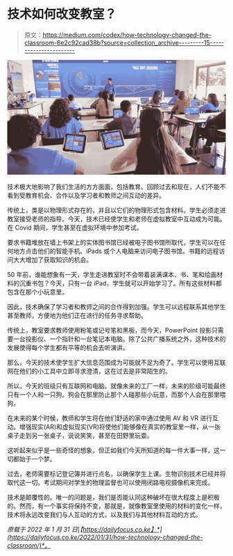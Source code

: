 # 技术如何改变教室？

> 原文：<https://medium.com/codex/how-technology-changed-the-classroom-6e2c92cad38b?source=collection_archive---------15----------------------->

![](img/214178aae4bdf9187f65bb22827a2e06.png)

技术极大地影响了我们生活的方方面面，包括教育。回顾过去和现在，人们不能不看到受教育机会、合作以及学习者和教师之间互动的差异。

传统上，类是以物理形式存在的，并且以它们的物理形式包含材料。学生必须走进教室接受老师的指导。今天，技术已经使学生和老师在虚拟教室中互动成为可能。在 Covid 期间，学生甚至在虚拟环境中参加考试。

要求书籍堆放在墙上书架上的实体图书馆已经被电子图书馆所取代，学生可以在任何地方点击他们的智能手机、iPads 或个人电脑来访问电子图书馆。书籍的远程访问大大增加了获取知识的机会。

50 年前，谁能想象有一天，学生走进教室时不会带着装满课本、书、笔和绘画材料的沉重书包？今天，只有一台 iPad，学生就可以开始学习了。所有这些材料都包含在那个小玩意里。

因此，技术确保了学习者和教师之间的合作得到加强。学生可以远程联系其他学生甚至教师，方便地为他们正在进行的任务寻求帮助。

传统上，教室要求教师使用粉笔或记号笔和黑板，而今天，PowerPoint 投影只需要一台投影仪、一个指针和一台笔记本电脑。除了公共广播系统之外，这种技术的发展使得每个学生都有平等的机会去听演讲。

那么，今天的技术使学生扩大信息范围成为可能就不足为奇了。学生可以使用互联网在他们的小工具中立即寻求澄清，这在过去是非常陌生的。

所以，今天的班级只有互联网和电脑。就像未来的工厂一样，未来的阶级可能最终只有一个人和一只狗。狗会在那里防止那个人碰那些小玩意，而那个人会在那里喂狗。

在未来的某个时候，教师和学生将在他们舒适的家中通过使用 AV 和 VR 进行互动。增强现实(AR)和虚拟现实(VR)将使他们能够像在真实的教室里一样，从一张桌子走到另一张桌子，说说笑笑，甚至在田野里玩耍。

这听起来似乎是一些奇怪的想象，但正如我们今天所知道的每一件大事一样，这一切都始于一个梦。

过去，老师需要标记登记簿并进行点名，以确保学生上课。生物识别技术已经并将取代这一切。考试期间对学生的物理监督也可以使用闭路电视摄像机来完成。

技术是颠覆性的。唯一的问题是，我们是否能认同这种破坏在很大程度上是积极的。然而，有一个事实将保持不变，那就是，就像教室里使用的材料的变化一样，技术将永远改变我们与人互动的方式，以及我们与其他材料互动的方式。

*原载于 2022 年 1 月 31 日*[*【https://dailyfocus.co.ke】*](https://dailyfocus.co.ke/2022/01/31/how-technology-changed-the-classroom/)*。*